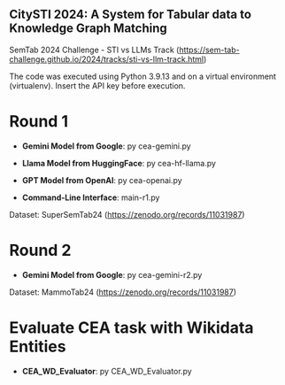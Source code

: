 ## CitySTI 2024: A System for Tabular data to Knowledge Graph Matching
SemTab 2024 Challenge - STI vs LLMs Track (https://sem-tab-challenge.github.io/2024/tracks/sti-vs-llm-track.html)

The code was executed using Python 3.9.13 and on a virtual environment (virtualenv).
Insert the API key before execution. 

# Round 1
- **Gemini Model from Google**: py cea-gemini.py
- **Llama Model from HuggingFace**: py cea-hf-llama.py
- **GPT Model from OpenAI**: py cea-openai.py

- **Command-Line Interface**: main-r1.py

Dataset: SuperSemTab24 (https://zenodo.org/records/11031987)

# Round 2 
- **Gemini Model from Google**: py cea-gemini-r2.py

Dataset: MammoTab24 (https://zenodo.org/records/11031987)


# Evaluate CEA task with Wikidata Entities
- **CEA_WD_Evaluator**: py CEA_WD_Evaluator.py



